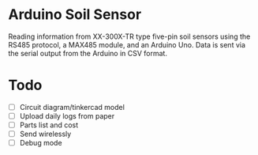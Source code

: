 # Arduino Soil Sensor
Reading information from XX-300X-TR type five-pin soil sensors using the RS485 protocol, a MAX485 module, and an Arduino Uno. Data is sent via the serial output from the Arduino in CSV format.

# Todo
- [ ] Circuit diagram/tinkercad model
- [ ] Upload daily logs from paper
- [ ] Parts list and cost
- [ ] Send wirelessly
- [ ] Debug mode
